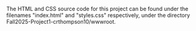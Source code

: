 The HTML and CSS source code for this project can be found under the filenames "index.html" and "styles.css" respectively, under the directory Fall2025-Project1-crthompson10/wwwroot.
